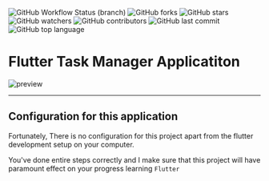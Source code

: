 ![GitHub Workflow Status (branch)](https://img.shields.io/github/workflow/status/iamnijat/task-manager/Flutter%20CI/master)
![GitHub forks](https://img.shields.io/github/forks/iamnijat/task-manager)
![GitHub stars](https://img.shields.io/github/stars/iamnijat/task-manager)
![GitHub watchers](https://img.shields.io/github/watchers/iamnijat/task-manager)
![GitHub contributors](https://img.shields.io/github/contributors/iamnijat/task-manager)
![GitHub last commit](https://img.shields.io/github/last-commit/iamnijat/task-manager)
![GitHub top language](https://img.shields.io/github/languages/top/iamnijat/task-manager)

# Flutter Task Manager Applicatiton

![preview](https://user-images.githubusercontent.com/42466886/140480241-c2ffdb22-24ba-4259-8ebb-94b8af690a91.png)


-------

## Configuration for this application

Fortunately, There is no configuration for this project apart from the flutter development setup on your computer.

You've done entire steps correctly and I make sure that this project will have paramount effect on your progress learning `Flutter`
